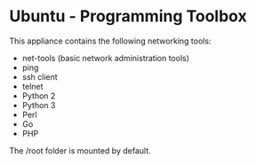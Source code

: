 # Ubuntu - Programming Toolbox

This appliance contains the following networking tools:
- net-tools (basic network administration tools)
- ping
- ssh client
- telnet
- Python 2
- Python 3
- Perl
- Go
- PHP

The /root folder is mounted by default.
